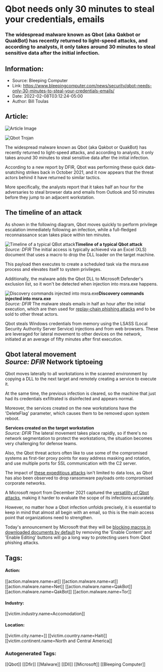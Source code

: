 # Qbot needs only 30 minutes to steal your credentials, emails
### The widespread malware known as Qbot (aka Qakbot or QuakBot) has recently returned to light-speed attacks, and according to analysts, it only takes around 30 minutes to steal sensitive data after the initial infection.

## Information:
+ Source: Bleeping Computer
+ Link: https://www.bleepingcomputer.com/news/security/qbot-needs-only-30-minutes-to-steal-your-credentials-emails/
+ Date: 2022-02-08T03:12:24-05:00
+ Author: Bill Toulas


## Article:
![Article Image](https://www.bleepstatic.com/content/hl-images/2020/12/09/Qbot.jpg)

![Qbot Trojan](https://www.bleepstatic.com/content/hl-images/2020/12/09/Qbot.jpg)


The widespread malware known as Qbot (aka Qakbot or QuakBot) has recently returned to light-speed attacks, and according to analysts, it only takes around 30 minutes to steal sensitive data after the initial infection.


According to a new report by DFIR, Qbot was performing these quick data-snatching strikes back in October 2021, and it now appears that the threat actors behind it have returned to similar tactics.


More specifically, the analysts report that it takes half an hour for the adversaries to steal browser data and emails from Outlook and 50 minutes before they jump to an adjacent workstation.


The timeline of an attack
-------------------------


As shown in the following diagram, Qbot moves quickly to perform privilege escalation immediately following an infection, while a full-fledged reconnaissance scan takes place within ten minutes.



![Timeline of a typical QBot attack](https://www.bleepstatic.com/images/news/u/1220909/Diagrams/timeline(3).jpg)**Timeline of a typical Qbot attack**  
*Source: DFIR*
The initial access is typically achieved via an Excel (XLS) document that uses a macro to drop the DLL loader on the target machine. 


This payload then executes to create a scheduled task via the msra.exe process and elevates itself to system privileges.


Additionally, the malware adds the Qbot DLL to Microsoft Defender's exclusion list, so it won't be detected when injection into msra.exe happens.



![Discovery commands injected into msra.exe](https://www.bleepstatic.com/images/news/u/1220909/Diagrams/discovery-commands.png)**Discovery commands injected into msra.exe**  
*Source: DFIR*
The malware steals emails in half an hour after the initial execution, which are then used for [replay-chain phishing attacks](https://www.bleepingcomputer.com/news/security/qbot-steals-your-email-threads-again-to-infect-other-victims/) and to be sold to other threat actors.


Qbot steals Windows credentials from memory using the LSASS (Local Security Authority Server Service) injections and from web browsers. These are leveraged for lateral movement to other devices on the network, initiated at an average of fifty minutes after first execution.



![QBot lateral movement](data:image/gif;base64,R0lGODlhAQABAAAAACH5BAEKAAEALAAAAAABAAEAAAICTAEAOw==)**Qbot lateral movement**  
*Source: DFIR*
Network tiptoeing
-----------------


Qbot moves laterally to all workstations in the scanned environment by copying a DLL to the next target and remotely creating a service to execute it. 


At the same time, the previous infection is cleared, so the machine that just had its credentials exfiltrated is disinfected and appears normal.


Moreover, the services created on the new workstations have the 'DeleteFlag' parameter, which causes them to be removed upon system reboot.



![Services created on the target workstation](data:image/gif;base64,R0lGODlhAQABAAAAACH5BAEKAAEALAAAAAABAAEAAAICTAEAOw==)**Services created on the target workstation**  
*Source: DFIR*
The lateral movement takes place rapidly, so if there's no network segmentation to protect the workstations, the situation becomes very challenging for defense teams.


Also, the Qbot threat actors often like to use some of the compromised systems as first-tier proxy points for easy address masking and rotation, and use multiple ports for SSL communication with the C2 server.


The impact of [these expeditious attacks](https://thedfirreport.com/2022/02/07/qbot-likes-to-move-it-move-it/) isn't limited to data loss, as Qbot has also been observed to drop ransomware payloads onto compromised corporate networks.


A Microsoft report from December 2021 captured the [versatility of Qbot attacks](https://www.bleepingcomputer.com/news/security/microsoft-these-are-the-building-blocks-of-qbot-malware-attacks/), making it harder to evaluate the scope of its infections accurately.


However, no matter how a Qbot infection unfolds precisely, it is essential to keep in mind that almost all begin with an email, so this is the main access point that organizations need to strengthen.


Today's announcement by Microsoft that they will be [blocking macros in downloaded documents by default](https://www.bleepingcomputer.com/news/microsoft/microsoft-plans-to-kill-malware-delivery-via-office-macros/) by removing the 'Enable Content' and 'Enable Editing' buttons will go a long way to protecting users from Qbot phishing attacks.





## Tags:

#### Action:
[[action.malware.name=at]] [[action.malware.name=at]] [[action.malware.name=Net]] [[action.malware.name=QakBot]] [[action.malware.name=QakBot]] [[action.malware.name=Tor]]

#### Industry:
[[victim.industry.name=Accomodation]]

#### Location:
[[victim.city.name=]] [[victim.country.name=Haiti]] [[victim.continent.name=North and Central America]]

### Autogenerated Tags:
[[Qbot]] [[Dfir]] [[Malware]] [[Dll]] [[Microsoft]] [[Bleeping Computer]]

